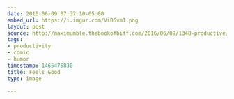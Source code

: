 ```yaml
---
date: 2016-06-09 07:37:10-05:00
embed_url: https://i.imgur.com/ViB5vmI.png
layout: post
source: http://maximumble.thebookofbiff.com/2016/06/09/1348-productive/
tags:
- productivity
- comic
- humor
timestamp: 1465475830
title: Feels Good
type: image

---
```

